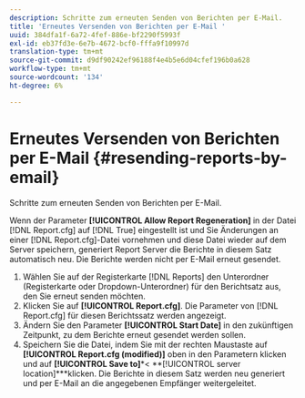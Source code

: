 ```yaml
---
description: Schritte zum erneuten Senden von Berichten per E-Mail.
title: 'Erneutes Versenden von Berichten per E-Mail '
uuid: 384dfa1f-6a72-4fef-886e-bf2290f5993f
exl-id: eb37fd3e-6e7b-4672-bcf0-fffa9f10997d
translation-type: tm+mt
source-git-commit: d9df90242ef96188f4e4b5e6d04cfef196b0a628
workflow-type: tm+mt
source-wordcount: '134'
ht-degree: 6%

---
```


# Erneutes Versenden von Berichten per E-Mail {#resending-reports-by-email}

Schritte zum erneuten Senden von Berichten per E-Mail.

Wenn der Parameter **[!UICONTROL Allow Report Regeneration]** in der Datei [!DNL Report.cfg] auf [!DNL True] eingestellt ist und Sie Änderungen an einer [!DNL Report.cfg]-Datei vornehmen und diese Datei wieder auf dem Server speichern, generiert Report Server die Berichte in diesem Satz automatisch neu. Die Berichte werden nicht per E-Mail erneut gesendet.

1. Wählen Sie auf der Registerkarte [!DNL Reports] den Unterordner (Registerkarte oder Dropdown-Unterordner) für den Berichtsatz aus, den Sie erneut senden möchten.
1. Klicken Sie auf **[!UICONTROL Report.cfg]**. Die Parameter von [!DNL Report.cfg] für diesen Berichtssatz werden angezeigt.
1. Ändern Sie den Parameter **[!UICONTROL Start Date]** in den zukünftigen Zeitpunkt, zu dem Berichte erneut gesendet werden sollen.
1. Speichern Sie die Datei, indem Sie mit der rechten Maustaste auf **[!UICONTROL Report.cfg (modified)]** oben in den Parametern klicken und auf **[!UICONTROL Save to]***&lt; **[!UICONTROL server location]***klicken.
Die Berichte in diesem Satz werden neu generiert und per E-Mail an die angegebenen Empfänger weitergeleitet.
